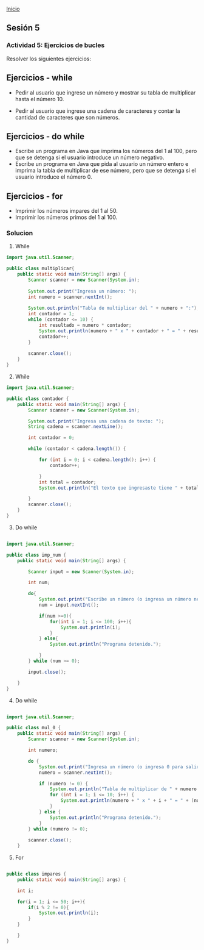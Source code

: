 <!-- No borrar o modificar -->
[Inicio](./index.md)

## Sesión 5 


<!-- Su documentación aquí -->


### Actividad 5: Ejercicios de bucles
Resolver los siguientes ejercicios:

## Ejercicios - while
- Pedir al usuario que ingrese un número y mostrar su tabla de multiplicar hasta el número 10.

- Pedir al usuario que ingrese una cadena de caracteres y contar la cantidad de caracteres que son números.

## Ejercicios - do while
- Escribe un programa en Java que imprima los números del 1 al 100, pero que se detenga si el usuario introduce un número negativo.
- Escribe un programa en Java que pida al usuario un número entero e imprima la tabla de multiplicar de ese número, pero que se detenga si el usuario introduce el número 0.

## Ejercicios - for
- Imprimir los números impares del 1 al 50.
- Imprimir los números primos del 1 al 100.


### Solucion 

1.  While 
```java 
import java.util.Scanner;

public class multiplicar{
    public static void main(String[] args) {
        Scanner scanner = new Scanner(System.in);
        
        System.out.print("Ingresa un número: ");
        int numero = scanner.nextInt();
        
        System.out.println("Tabla de multiplicar del " + numero + ":");
        int contador = 1;
        while (contador <= 10) {
            int resultado = numero * contador;
            System.out.println(numero + " x " + contador + " = " + resultado);
            contador++;
        }
        
        scanner.close();
    }
}

```

2. While 

```java 
import java.util.Scanner;

public class contador {
    public static void main(String[] args) {
        Scanner scanner = new Scanner(System.in);

        System.out.print("Ingresa una cadena de texto: ");
        String cadena = scanner.nextLine();

        int contador = 0;

        while (contador < cadena.length()) {

            for (int i = 0; i < cadena.length(); i++) {
                contador++;

            }
            int total = contador;
            System.out.println("El texto que ingresaste tiene " + total + " caracteres");

        }
        scanner.close();
    }
}
```

3. Do while 

```java 

import java.util.Scanner;

public class imp_num {
    public static void main(String[] args) {

        Scanner input = new Scanner(System.in);

        int num;

        do{
            System.out.print("Escribe un número (o ingresa un número negativo para detener): ");
            num = input.nextInt();

            if(num >=0){
                for(int i = 1; i <= 100; i++){
                    System.out.println(i);
                }
            } else{
                System.out.println("Programa detenido.");

            }
        } while (num >= 0);

        input.close();

    } 
}
```


4. Do while 

```java 

import java.util.Scanner;

public class mul_0 {
    public static void main(String[] args) {
        Scanner scanner = new Scanner(System.in);

        int numero;

        do {
            System.out.print("Ingresa un número (o ingresa 0 para salir): ");
            numero = scanner.nextInt();

            if (numero != 0) {
                System.out.println("Tabla de multiplicar de " + numero + ":");
                for (int i = 1; i <= 10; i++) {
                    System.out.println(numero + " x " + i + " = " + (numero * i));
                }
            } else {
                System.out.println("Programa detenido.");
            }
        } while (numero != 0);
        
        scanner.close();
    }
```
    
    



5. For 

```java 

public class impares {
    public static void main(String[] args) {

    int i;

    for(i = 1; i <= 50; i++){
        if(i % 2 != 0){
            System.out.println(i);
        }
    }

    }
}
```

